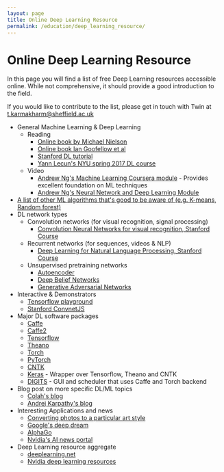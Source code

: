 ```yaml
---
layout: page
title: Online Deep Learning Resource
permalink: /education/deep_learning_resource/
---
```


# Online Deep Learning Resource #

In this page you will find a list of free Deep Learning resources accessible online. While not comprehensive, it should provide a good introduction to the field.

If you would like to contribute to the list, please get in touch with Twin at [t.karmakharm@sheffield.ac.uk](mailto:t.karmakharm@sheffield.ac.uk)

* General Machine Learning & Deep Learning
  * Reading
      * [Online book by Michael Nielson](http://neuralnetworksanddeeplearning.com/)
      * [Online book Ian Goofellow et al](http://www.deeplearningbook.org/)
      * [Stanford DL tutorial](http://ufldl.stanford.edu/tutorial/)
      * [Yann Lecun's NYU spring 2017 DL course](http://cilvr.nyu.edu/doku.php?id=courses:deeplearning2017:start)
  * Video
      * [Andrew Ng's Machine Learning Coursera module](https://www.coursera.org/learn/machine-learning) - Provides excellent foundation on ML techniques
      * [Andrew Ng's Neural Network and Deep Learning Module](https://www.coursera.org/learn/neural-networks-deep-learning)
* [A list of other ML algorithms that's good to be aware of (e.g. K-means, Random forest)](https://www.dezyre.com/article/top-10-machine-learning-algorithms/202)
* DL network types
  * Convolution networks (for visual recognition, signal processing)
    * [Convolution Neural Networks for visual recognition, Stanford Course](http://cs231n.stanford.edu/)
  * Recurrent networks (for sequences, videos & NLP)
    * [Deep Learning for Natural Language Processing, Stanford Course](http://cs224d.stanford.edu/)
  * Unsupervised pretraining networks
    * [Autoencoder](http://ufldl.stanford.edu/tutorial/unsupervised/Autoencoders/)
    * [Deep Belief Networks](http://deeplearning.net/tutorial/DBN.html)
    * [Generative Adversarial Networks](https://arxiv.org/abs/1406.2661)
* Interactive & Demonstrators
  * [Tensorflow playground](http://playground.tensorflow.org/)
  * [Stanford ConvnetJS](http://cs.stanford.edu/people/karpathy/convnetjs/)
* Major DL software packages
  * [Caffe](http://caffe.berkeleyvision.org/)
  * [Caffe2](https://caffe2.ai/)
  * [Tensorflow](https://www.tensorflow.org/)
  * [Theano](deeplearning.net/software/theano)
  * [Torch](http://torch.ch/)
  * [PyTorch](http://pytorch.org/)
  * [CNTK](https://www.microsoft.com/en-us/cognitive-toolkit/)
  * [Keras](https://keras.io/) - Wrapper over Tensorflow, Theano and CNTK
  * [DIGITS](https://developer.nvidia.com/digits) - GUI and scheduler that uses Caffe and Torch backend
* Blog post on more specific DL/ML topics
  * [Colah's blog](http://colah.github.io/)
  * [Andrej Karpathy's blog](http://karpathy.github.io/)
* Interesting Applications and news
  * [Converting photos to a particular art style](https://arxiv.org/abs/1508.06576)
  * [Google's deep dream](https://research.googleblog.com/2015/06/inceptionism-going-deeper-into-neural.html)
  * [AlphaGo](https://storage.googleapis.com/deepmind-media/alphago/AlphaGoNaturePaper.pdf)
  * [Nvidia's AI news portal](https://news.developer.nvidia.com/category/artificial-intelligence/)
* Deep Learning resource aggregate
  * [deeplearning.net](http://deeplearning.net/)
  * [Nvidia deep learning resources](https://developer.nvidia.com/deep-learning-resources)
